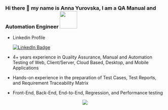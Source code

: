### Hi there 👋 my name is Anna Yurovska, I am a QA Manual and Automation Engineer  <img src="https://media.giphy.com/media/WUlplcMpOCEmTGBtBW/giphy.gif" width="55">
- Linkedin Profile<div id="badges">
 
  <a href="https://www.linkedin.com/in/annayurovska/">
  <img src="https://img.shields.io/badge/LinkedIn-blue?style=for-the-badge&logo=linkedin&logoColor=white" alt="LinkedIn Badge"/>
  </a>
- 4+ years experience in Quality Assurance, Manual and Automation Testing of Web, Client/Server, Cloud Based, Desktop, and Mobile Applications
- Hands-on experience in the preparation of Test Cases, Test Reports, and Requirement Traceability Matrix
- Front-End, Back-End, End-to-End, Regression, and Performance testing

<div align="center">
  <img src=https://sd.keepcalms.com/i-w600/keep-calm-we-are-qa-girls.jpg/>
</div>
<!--
**annayurovska/annayurovska** is a ✨ _special_ ✨ repository because its `README.md` (this file) appears on your GitHub profile.

Here are some ideas to get you started:

- 🔭 I’m currently working on ...
- 🌱 I’m currently learning ...
- 👯 I’m looking to collaborate on ...
- 🤔 I’m looking for help with ...
- 💬 Ask me about ...
- 📫 How to reach me: ...
- 😄 Pronouns: ...
- ⚡ Fun fact: ...
-->
